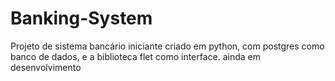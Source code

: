 # Banking-System
Projeto de sistema bancário iniciante criado em python, com postgres como banco de dados, e a biblioteca flet como interface.
ainda em desenvolvimento
